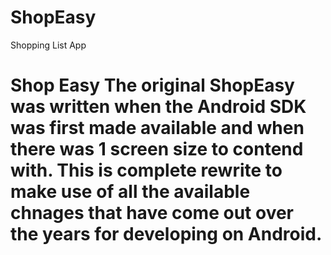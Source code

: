 # ShopEasy
Shopping List App
<h1>Shop Easy</>
The original ShopEasy was written when the Android SDK was first made available and when there was 1 screen size to contend with.  This is complete rewrite to make use of all the available chnages that have come out over the years for developing on Android.

